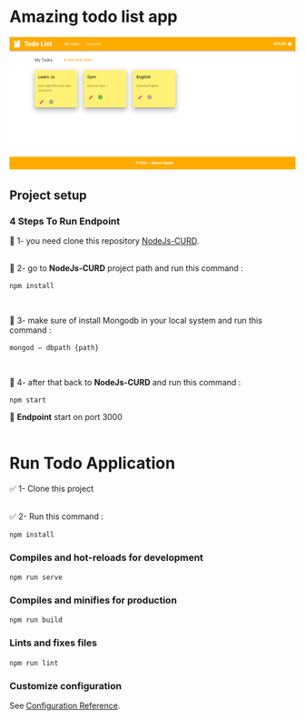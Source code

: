 # Amazing todo list app

![Todo App Screenshot!](./screenshot.png)


## Project setup
### 4 Steps To Run Endpoint

:fork_and_knife: 1- you need clone this repository [NodeJs-CURD](https://duckduckgo.com). <br><br>


:rocket: 2- go to **NodeJs-CURD** project path and run this command :
```
npm install
``` 
<br>

:dart: 3- make sure of install Mongodb in your local system and run this command :
 ```
 mongod – dbpath {path}

 ``` 
 <br>
 
:checkered_flag: 4- after that back to **NodeJs-CURD** and run this command :
```
npm start
```

:triangular_flag_on_post: **Endpoint** start on port 3000
<br><br>
# Run Todo Application
:white_check_mark: 1- Clone this project <br><br>

:white_check_mark: 2- Run this command : 
```
npm install
```
### Compiles and hot-reloads for development
```
npm run serve
```

### Compiles and minifies for production
```
npm run build
```

### Lints and fixes files
```
npm run lint
```

### Customize configuration
See [Configuration Reference](https://cli.vuejs.org/config/).
